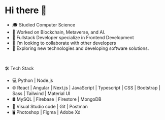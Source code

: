 # Hi there 👋

- 🎓 Studied Computer Science
- 💼 Worked on Blockchain, Metaverse, and AI.
- 💼 Fullstack Developer specialize in Frontend Development
- 👯 I’m looking to collaborate with other developers
- 🤔 Exploring new technologies and developing software solutions.
<br />

🛠 Tech Stack
- 💻   Python | Node.js
- 🌐   React | Angular |  Next.js |  JavaScript | Typescript | CSS |  Bootstrap | Sass | Tailwind | Material UI
- 🛢   MySQL | Firebase  | Firestore | MongoDB
- 🔧   Visual Studio code | Git | Postman
- 🖥   Photoshop | Figma | Adobe Xd




